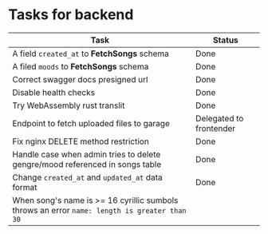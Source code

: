 # Tasks for backend

| Task                                                                                         | Status                  |
| -------------------------------------------------------------------------------------------- | ----------------------- |
| A field `created_at` to **FetchSongs** schema                                                | Done                    |
| A filed `moods` to **FetchSongs** schema                                                     | Done                    |
| Correct swagger docs presigned url                                                           | Done                    |
| Disable health checks                                                                        | Done                    |
| Try WebAssembly rust translit                                                                | Done                    |
| Endpoint to fetch uploaded files to garage                                                   | Delegated to frontender |
| Fix nginx DELETE method restriction                                                          | Done                    |
| Handle case when admin tries to delete gengre/mood referenced in songs table                 | Done                    |
| Change `created_at` and `updated_at` data format                                             | Done                    |
| When song's name is >= 16 cyrillic sumbols throws an error `name: length is greater than 30` |                         |
